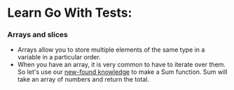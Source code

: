 # Learn Go With Tests:
### Arrays and slices

* Arrays allow you to store multiple elements of the same type in a variable in a particular order.
* When you have an array, it is very common to have to iterate over them. So let's use our [new-found knowledge](https://github.com/Mahmoud-Emad/Learn-Go-With-Tests/tree/master/iteration) to make a Sum function. Sum will take an array of numbers and return the total.
